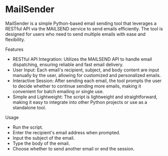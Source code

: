 # MailSender
MailSender is a simple Python-based email sending tool that leverages a RESTful API via the MAILSEND service to send emails efficiently. The tool is designed for users who need to send multiple emails with ease and flexibility.

Features
- RESTful API Integration: Utilizes the MAILSEND API to handle email dispatching, ensuring reliable and fast email delivery.
- User Input: Each email's recipient, subject, and body content are input manually by the user, allowing for customized and personalized emails.
- Interactive Session: After sending each email, the tool prompts the user to decide whether to continue sending more emails, making it convenient for batch emailing or single use.
- Simple and Lightweight: The script is lightweight and straightforward, making it easy to integrate into other Python projects or use as a standalone tool.

Usage
- Run the script.
- Enter the recipient's email address when prompted.
- Input the subject of the email.
- Type the body of the email.
- Choose whether to send another email or end the session.
